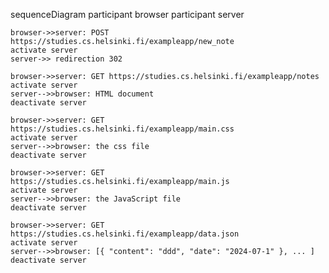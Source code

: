 sequenceDiagram
    participant browser
    participant server

    browser->>server: POST https://studies.cs.helsinki.fi/exampleapp/new_note 
    activate server
    server->> redirection 302

    browser->>server: GET https://studies.cs.helsinki.fi/exampleapp/notes
    activate server
    server-->>browser: HTML document
    deactivate server

    browser->>server: GET https://studies.cs.helsinki.fi/exampleapp/main.css
    activate server
    server-->>browser: the css file
    deactivate server

    browser->>server: GET https://studies.cs.helsinki.fi/exampleapp/main.js
    activate server
    server-->>browser: the JavaScript file
    deactivate server

    browser->>server: GET https://studies.cs.helsinki.fi/exampleapp/data.json
    activate server
    server-->>browser: [{ "content": "ddd", "date": "2024-07-1" }, ... ]
    deactivate server